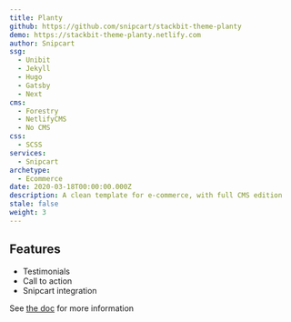 ```yaml
---
title: Planty
github: https://github.com/snipcart/stackbit-theme-planty
demo: https://stackbit-theme-planty.netlify.com
author: Snipcart
ssg:
  - Unibit
  - Jekyll
  - Hugo
  - Gatsby
  - Next
cms:
  - Forestry
  - NetlifyCMS
  - No CMS
css:
  - SCSS
services:
  - Snipcart
archetype:
  - Ecommerce
date: 2020-03-18T00:00:00.000Z
description: A clean template for e-commerce, with full CMS edition
stale: false
weight: 3
---
```


##  Features

- Testimonials
- Call to action
- Snipcart integration

See [the doc](https://github.com/snipcart/stackbit-theme-planty#readme) for more information
